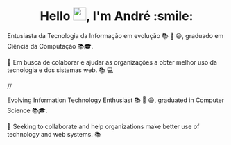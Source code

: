 <h1 align="center">Hello <img src="https://raw.githubusercontent.com/kaueMarques/kaueMarques/master/hi.gif" width="30px">, I'm André :smile:</h1>

Entusiasta da Tecnologia da Informação em evolução 📚 💪 😄, graduado em Ciência da Computação 📚🎓.

💪 Em busca de colaborar e ajudar as organizações a obter melhor uso da tecnologia e dos sistemas web. 📚 💻 

// 

Evolving Information Technology Enthusiast 📚 💪 😄, graduated in Computer Science 📚🎓.

💪 Seeking to collaborate and help organizations make better use of technology and web systems. 📚

